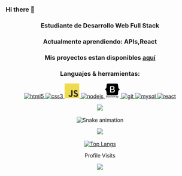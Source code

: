 ### Hi there 👋
<h3 align='center'> Estudiante de Desarrollo Web Full Stack</h3>

<h3 align='center'> Actualmente aprendiendo: <strong>APIs,React</strong></h2>

<h3 align='center'> Mis proyectos estan disponibles <a href="https://github.com/LisandroP57?tab=repositories">aquí</a></h2>

<h3 align='center'>Languajes & herramientas:</h3>
<p align='center'>
  <a href='https://www.w3schools.com/html/' target='_blank' rel='noreferrer'> <img src='https://cdn.jsdelivr.net/gh/devicons/devicon/icons/html5/html5-original.svg' alt='html5' width='40' height='40'/> </a>
    <a href='https://www.w3schools.com/css/' target='_blank' rel='noreferrer'> <img src='https://cdn.jsdelivr.net/gh/devicons/devicon/icons/css3/css3-original.svg' alt='css3' width='40' height='40'/> </a>
  <a href='https://www.w3schools.com/js/' target='_blank' rel='noreferrer'> <img src='https://raw.githubusercontent.com/devicons/devicon/master/icons/javascript/javascript-original.svg' alt='javascript' width='40' height='40'/> </a>
  <a href='https://www.w3schools.com/nodejs/' target='_blank' rel='noreferrer'> <img src='https://cdn.jsdelivr.net/gh/devicons/devicon/icons/nodejs/nodejs-original.svg' alt='nodejs' width='40' height='40'/> </a>
  <a href="https://getbootstrap.com" target="_blank" rel="noreferrer"> <img src="https://raw.githubusercontent.com/devicons/devicon/master/icons/bootstrap/bootstrap-plain-wordmark.svg" alt="bootstrap" width="40" height="40"/> </a>
  <a href="https://git-scm.com/" target="_blank" rel="noreferrer"> <img src="https://www.vectorlogo.zone/logos/git-scm/git-scm-icon.svg" alt="git" width="40" height="40"/> </a>
  <a href='https://www.w3schools.com/mysql/' target='_blank' rel='noreferrer'> <img src='https://www.svgrepo.com/show/303251/mysql-logo.svg' alt='mysql' width='40' height='40'/> </a>
  <a href='https://www.w3schools.com/react/' target='_blank' rel='noreferrer'> <img src='https://www.svgrepo.com/show/327388/logo-react.svg' alt='react' width='40' height='40'/> </a>
  
<br>
  
  <p align='center'><img height="180em" src="https://github-readme-stats.vercel.app/api?username=lisandroP57&theme=dracula&show_icons=true" /></p>
  
  <div align="center">

   ![Snake animation](https://github.com/danielbped/danielbped/blob/output/github-contribution-grid-snake.svg)
  
  </div>
  
  <p align='center'><a href='https://github.com/LisandroP57'><img src='https://github-readme-streak-stats.herokuapp.com/?user=lisandroP57&theme=tokyonight'></a></p>
  
  <p align='center'><a href='https://github.com/LisandroP57'><img src='https://github-readme-stats.vercel.app/api/top-langs/?username=LisandroP57&amp;layout=compact&amp;theme=tokyonight' alt='Top Langs'></a></p>
 
  <p align='center'>Profile Visits<p>
  <div align="center">
    
![](https://komarev.com/ghpvc/?username=lisandroP57&color=006bed)
    
  </div>
